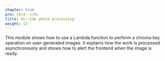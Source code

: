 ```yaml
---
chapter: true
pre: <b>3. </b>
title: On-ride photo processing
weight: 13
---
```


This module shows how to use a Lambda function to perform a chroma key operation on user-generated images. It explains how the work is processed asynchronously and shows how to alert the frontend when the image is ready.
